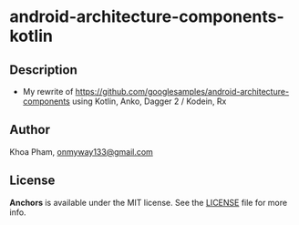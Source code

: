 # android-architecture-components-kotlin

## Description

- My rewrite of https://github.com/googlesamples/android-architecture-components using Kotlin, Anko, Dagger 2 / Kodein, Rx

## Author

Khoa Pham, onmyway133@gmail.com

## License

**Anchors** is available under the MIT license. See the [LICENSE](https://github.com/onmyway133/Anchors/blob/master/LICENSE.md) file for more info.

